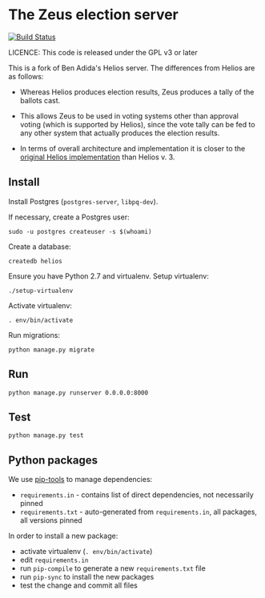 # The Zeus election server

[![Build Status](https://travis-ci.org/pwmarcz/zeus.svg?branch=master)](https://travis-ci.org/pwmarcz/zeus)

LICENCE: This code is released under the GPL v3 or later

This is a fork of Ben Adida's Helios server. The differences from Helios are as follows:

* Whereas Helios produces election results, Zeus produces a tally of the ballots cast.

* This allows Zeus to be used in voting systems other than approval voting (which is supported
  by Helios), since the vote tally can be fed to any other system that actually produces the
  election results.

* In terms of overall architecture and implementation it is closer to the [original Helios
  implementation](http://static.usenix.org/events/sec08/tech/full_papers/adida/adida.pdf) than Helios v. 3.


## Install

Install Postgres (`postgres-server`, `libpq-dev`).

If necessary, create a Postgres user:

    sudo -u postgres createuser -s $(whoami)

Create a database:

    createdb helios

Ensure you have Python 2.7 and virtualenv. Setup virtualenv:

    ./setup-virtualenv

Activate virtualenv:

    . env/bin/activate

Run migrations:

    python manage.py migrate

## Run

    python manage.py runserver 0.0.0.0:8000

## Test

    python manage.py test

## Python packages

We use [pip-tools](https://github.com/jazzband/pip-tools) to manage
dependencies:

- `requirements.in` - contains list of direct dependencies, not necessarily
  pinned
- `requirements.txt` - auto-generated from `requirements.in`, all packages, all
  versions pinned

In order to install a new package:

- activate virtualenv (`. env/bin/activate`)
- edit `requirements.in`
- run `pip-compile` to generate a new `requirements.txt` file
- run `pip-sync` to install the new packages
- test the change and commit all files

